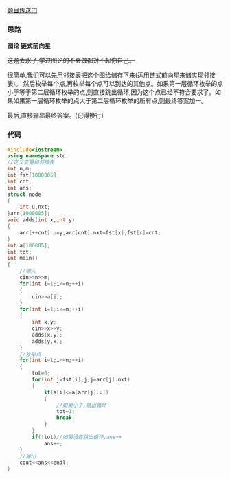 [题目传送门](https://www.luogu.com.cn/problem/AT5232)

### 思路

**图论 链式前向星**

~~这题太水了,学过图论的不会做都对不起你自己。~~ 

很简单,我们可以先用邻接表把这个图给储存下来(运用链式前向星来储实现邻接表)。 然后枚举每个点,再枚举每个点可以到达的其他点。如果第一层循环枚举的点小于等于第二层循环枚举的点,则直接跳出循环,因为这个点已经不符合要求了。如果如果第一层循环枚举的点大于第二层循环枚举的所有点,则最终答案加一。

最后,直接输出最终答案。(记得换行)

### 代码

```cpp
#include<iostream>
using namespace std;
//定义变量和邻接表
int n,m;
int fst[1000005];
int cnt;
int ans;
struct node
{
    int u,nxt;
}arr[1000005];
void adds(int x,int y)
{
    arr[++cnt].u=y,arr[cnt].nxt=fst[x],fst[x]=cnt;
}
int a[100005];
int tot;
int main()
{
	//输入
    cin>>n>>m;
    for(int i=1;i<=n;++i)
    {
        cin>>a[i];
    }
    for(int i=1;i<=m;++i)
    {
        int x,y;
        cin>>x>>y;
        adds(x,y);
        adds(y,x);
    }
    //枚举点
    for(int i=1;i<=n;++i)
    {
        tot=0;
        for(int j=fst[i];j;j=arr[j].nxt)
        {
            if(a[i]<=a[arr[j].u])
            {
            	//如果小于,跳出循环
                tot=1;
                break;
            }
        }
        if(!tot)//如果没有跳出循环,ans++
            ans++;
    }
    //输出
    cout<<ans<<endl;
}

```